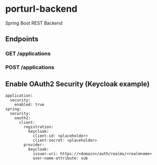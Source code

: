 # porturl-backend
Spring Boot REST Backend

## Endpoints
### GET /applications

### POST /applications

## Enable OAuth2 Security (Keycloak example)
```
application:
  security:
    enabled: true
spring:
  security:
    oauth2:
      client:
        registration:
          keycloak:
            client-id: <placeholder>
            client-secret: <placeholder>
        provider:
          keycloak:
            issuer-uri: https://<domain>/auth/realms/<realmname>
            user-name-attribute: sub
```
